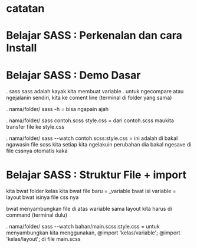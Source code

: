 # catatan
  
# Belajar SASS : Perkenalan dan cara Install

# Belajar SASS : Demo Dasar
. sass sass adalah kayak kita membuat variable 
. untuk ngecompare atau ngejalanin sendiri, kita ke coment line (terminal di folder yang sama)

. nama/folder/  sass -h 
= bisa ngapain ajah 
 
. nama/folder/  sass contoh.scss style.css 
= dari contoh.scss maukita transfer file ke style.css

. nama/folder/  sass --watch contoh.scss:style.css 
= ini adalah di bakal ngawasin file scss kita setiap kita ngelakuin perubahan dia bakal ngesave di file cssnya otomatis kaka

# Belajar SASS : Struktur File + import
kita  bwat folder kelas kita bwat file baru
= _variable bwat isi variable
= layout bwat isinya file css nya  


bwat menyambungkan file di atas wariable sama layout kita harus di command (terminal dulu)

. nama/folder/  sass --watch bahan/main.scss:style.css
= untuk menyambungkan kita menggunakan,
@import 'kelas/variable';
@import 'kelas/layout';
di file main.scss